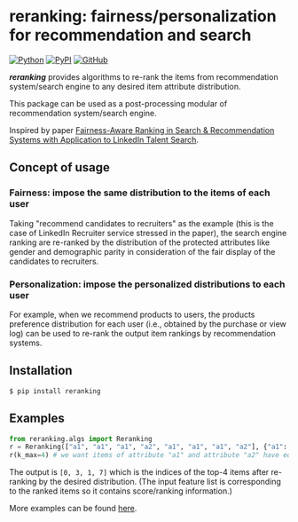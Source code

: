 # reranking: fairness/personalization for recommendation and search

[![Python](https://img.shields.io/badge/python-3.6%7C3.7%7C3.8%7C3.9-red?logo=Python&logoColor=white)](https://www.python.org)
[![PyPI](https://img.shields.io/pypi/v/reranking?color=green)](https://pypi.org/project/reranking/)
[![GitHub](https://img.shields.io/github/license/yuanlonghao/reranking?color=blue)](https://github.com/yuanlonghao/reranking)


***reranking*** provides algorithms to re-rank the items from recommendation system/search engine to any desired item attribute distribution.

This package can be used as a post-processing modular of recommendation system/search engine.

Inspired by paper [Fairness-Aware Ranking in Search & Recommendation Systems with Application to LinkedIn Talent Search](https://dl.acm.org/doi/10.1145/3292500.3330691).

## Concept of usage

### Fairness: impose the same distribution to the items of each user
Taking "recommend candidates to recruiters" as the example (this is the case of LinkedIn Recruiter service stressed in the paper), the search engine ranking are re-ranked by the distribution of the protected attributes like gender and demographic parity in consideration of the fair display of the candidates to recruiters.

### Personalization: impose the personalized distributions to each user
For example, when we recommend products to users, the products preference distribution for each user (i.e., obtained by the purchase or view log) can be used to re-rank the output item rankings by recommendation systems.

## Installation
```shell
$ pip install reranking
```

## Examples
```python
from reranking.algs import Reranking
r = Reranking(["a1", "a1", "a1", "a2", "a1", "a1", "a1", "a2"], {"a1": 0.5, "a2": 0.5})
r(k_max=4) # we want items of attribute "a1" and attribute "a2" have equal proportions in top-4
```
The output is `[0, 3, 1, 7]` which is the indices of the top-4 items after re-ranking by the desired distribution.
(The input feature list is corresponding to the ranked items so it contains score/ranking information.)

More examples can be found [here](examples/usage_example.ipynb).
